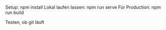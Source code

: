 Setup: npm install
Lokal laufen lassen: npm run serve
Für Production: npm run build

Testen, ob git läuft
